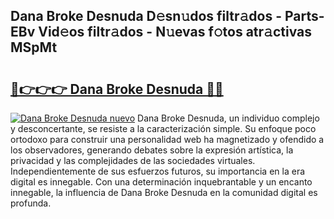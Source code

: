 ## Dana Broke Desnuda D𝚎sn𝚞dos filtr𝚊dos - Parts-EBv Vid𝚎os filtr𝚊dos - N𝚞evas f𝚘tos atr𝚊ctivas MSpMt

# <h2><a href="http://mbcpkp.tromn.icu/?c=Dana+Broke+Desnuda">🔗👉👉👉 Dana Broke Desnuda 🔗🔗</a></h2>

[![Dana Broke Desnuda nuevo](https://i.imgur.com/pEAQMta.gif)](http://mbcpkp.tromn.icu/?c=Dana+Broke+Desnuda)
Dana Broke Desnuda, un individuo complejo y desconcertante, se resiste a la caracterización simple. Su enfoque poco ortodoxo para construir una personalidad web ha magnetizado y ofendido a los observadores, generando debates sobre la expresión artística, la privacidad y las complejidades de las sociedades virtuales. Independientemente de sus esfuerzos futuros, su importancia en la era digital es innegable. Con una determinación inquebrantable y un encanto innegable, la influencia de Dana Broke Desnuda en la comunidad digital es profunda.
